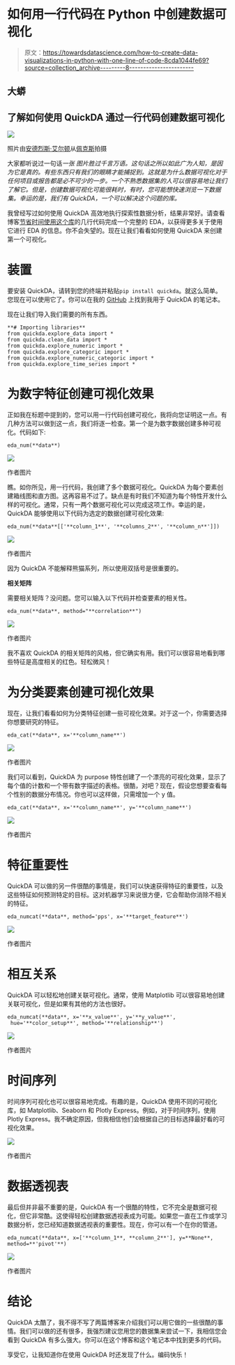 # 如何用一行代码在 Python 中创建数据可视化

> 原文：<https://towardsdatascience.com/how-to-create-data-visualizations-in-python-with-one-line-of-code-8cda1044fe69?source=collection_archive---------8----------------------->

## 大蟒

## 了解如何使用 QuickDA 通过一行代码创建数据可视化

![](img/20473ee309ab0609f360184312312f31.png)

照片由[安德烈斯·艾尔顿](https://www.pexels.com/@andres-ayrton?utm_content=attributionCopyText&utm_medium=referral&utm_source=pexels)从[佩克斯](https://www.pexels.com/photo/contemporary-black-man-in-casual-outfit-with-laptop-6578438/?utm_content=attributionCopyText&utm_medium=referral&utm_source=pexels)拍摄

大家都听说过一句话*一张* *图片胜过千言万语。这句话之所以如此广为人知，是因为它是真的。有些东西只有我们的眼睛才能捕捉到。这就是为什么数据可视化对于任何项目或报告都是必不可少的一步。一个不熟悉数据集的人可以很容易地让我们了解它。但是，创建数据可视化可能很耗时，有时，您可能想快速浏览一下数据集。幸运的是，我们有 QuickDA，一个可以解决这个问题的库。*

我曾经写过如何使用 QuickDA 高效地执行探索性数据分析，结果非常好。请查看博客[节省时间使用这个库](/save-hours-of-work-doing-a-complete-eda-with-a-few-lines-of-code-45de2e60f257)的几行代码完成一个完整的 EDA，以获得更多关于使用它进行 EDA 的信息。你不会失望的。现在让我们看看如何使用 QuickDA 来创建第一个可视化。

# 装置

要安装 QuickDA，请转到您的终端并粘贴`pip install quickda`。就这么简单。您现在可以使用它了。你可以在我的 [GitHub](https://github.com/ismael-araujo/Testing-Libraries/tree/main/QuickEDA) 上找到我用于 QuickDA 的笔记本。

现在让我们导入我们需要的所有东西。

```
**# Importing libraries**
from quickda.explore_data import *
from quickda.clean_data import *
from quickda.explore_numeric import *
from quickda.explore_categoric import *
from quickda.explore_numeric_categoric import *
from quickda.explore_time_series import *
```

# 为数字特征创建可视化效果

正如我在标题中提到的，您可以用一行代码创建可视化，我将向您证明这一点。有几种方法可以做到这一点，我们将逐一检查。第一个是为数字数据创建多种可视化。代码如下:

```
eda_num(**data**)
```

![](img/a7c29e890c90709cc79736182b31471e.png)

作者图片

瞧。如你所见，用一行代码，我创建了多个数据可视化。QuickDA 为每个要素创建箱线图和直方图。这再容易不过了。缺点是有时我们不知道为每个特性开发什么样的可视化。通常，只有一两个数据可视化可以完成这项工作。幸运的是，QuickDA 能够使用以下代码为选定的数据创建可视化效果:

```
eda_num(**data**[['**column_1**', '**columns_2**', '**column_n**']])
```

![](img/c17a1ecf9464a742395daa941e8fa25d.png)

作者图片

因为 QuickDA 不能解释熊猫系列，所以使用双括号是很重要的。

**相关矩阵**

需要相关矩阵？没问题。您可以输入以下代码并检查要素的相关性。

```
eda_num(**data**, method="**correlation**")
```

![](img/1c57205ce862695292a99805772a1fc8.png)

作者图片

我不喜欢 QuickDA 的相关矩阵的风格，但它确实有用。我们可以很容易地看到哪些特征是高度相关的红色。轻松微风！

# 为分类要素创建可视化效果

现在，让我们看看如何为分类特征创建一些可视化效果。对于这一个，你需要选择你想要研究的特征。

```
eda_cat(**data**, x='**column_name**')
```

![](img/e62ec16d3f1bce58e925a789b9327efb.png)

作者图片

我们可以看到，QuickDA 为 purpose 特性创建了一个漂亮的可视化效果，显示了每个值的计数和一个带有数字描述的表格。很酷，对吧？现在，假设您想要查看每个性别的数据分布情况。你也可以这样做，只需增加一个 y 值。

```
eda_cat(**data**, x='**column_name**', y='**column_name**')
```

![](img/fbebefb7d598949c0008f8e53a348296.png)

作者图片

# 特征重要性

QuickDA 可以做的另一件很酷的事情是，我们可以快速获得特征的重要性，以及这些特征如何预测特定的目标。这对机器学习来说很方便，它会帮助你消除不相关的特征。

```
eda_numcat(**data**, method='pps', x='**target_feature**')
```

![](img/d39016a56b0f5da2b7619cf0ea0c66de.png)

作者图片

# 相互关系

QuickDA 可以轻松地创建关联可视化。通常，使用 Matplotlib 可以很容易地创建关联可视化，但是如果有其他的方法也很好。

```
eda_numcat(**data**, x='**x_value**', y='**y_value**', 
 hue='**color_setup**', method='**relationship**')
```

![](img/c497d8f78c1c9eabb52aee5f3ded336b.png)

作者图片

# **时间序列**

时间序列可视化也可以很容易地完成。有趣的是，QuickDA 使用不同的可视化库，如 Matplotlib、Seaborn 和 Plotly Express。例如，对于时间序列，使用 Plotly Express。我不确定原因，但我相信他们会根据自己的目标选择最好看的可视化效果。

![](img/32f01ec701f9712a6ee26af3f7f692f8.png)

作者图片

# **数据透视表**

最后但并非最不重要的是，QuickDA 有一个很酷的特性，它不完全是数据可视化，但它非常酷。这使得轻松创建数据透视表成为可能。如果您一直在工作或学习数据分析，您已经知道数据透视表的重要性。现在，你可以有一个在你的管道。

```
eda_numcat(**data**, x=['**column_1**, **column_2**'], y=**None**, method=**'pivot'**)
```

![](img/7bd50b0aa5dcaa6571190de6182e54b2.png)

作者图片

# **结论**

QuickDA 太酷了，我不得不写了两篇博客来介绍我们可以用它做的一些很酷的事情。我们可以做的还有很多，我强烈建议您用您的数据集来尝试一下，我相信您会看到 QuickDA 有多么强大。你可以在这个博客和这个笔记本中找到更多的代码。

享受它，让我知道你在使用 QuickDA 时还发现了什么。编码快乐！